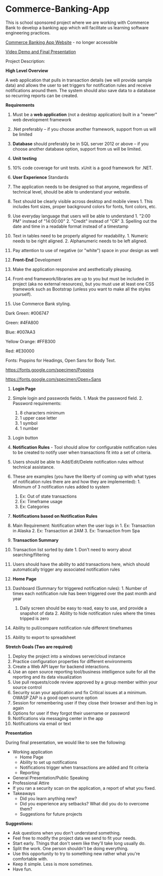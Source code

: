 # Commerce-Banking-App
This is school sponsored project where we are working with Commerce Bank to develop a banking app which will facilitate us learning software engineering practices.

[Commerce Banking App Website](https://my-commerce-bank.netlify.app/) - no longer accessible

[Video Demo and Final Presentation](https://youtu.be/wtZLa3MB2Rc)

Project Description:

**High Level Overview**

A web application that pulls in transaction details (we will provide sample data) and allows the user to set triggers for notification rules and receive notifications around them. The system should also save data to a database so recurring reports can be created.

**Requirements**

1. Must be a **web application** (not a desktop application) built in a &quot;newer&quot; web development framework
  1. .Net preferably – if you choose another framework, support from us will be limited
2. **Database** should preferably be in SQL server 2012 or above – if you choose another database option, support from us will be limited.
3. **Unit testing**
  1. 10% code coverage for unit tests. xUnit is a good framework for .NET.
4. **User Experience** Standards
  1. The application needs to be designed so that anyone, regardless of technical level, should be able to understand your website.
  2. Text should be clearly visible across desktop and mobile views
    1. This includes font sizes, proper background colors for fonts, font colors, etc.
  3. Use everyday language that users will be able to understand
    1. &quot;2:00 PM&quot; instead of &quot;14:00:00&quot;
    2. &quot;Credit&quot; instead of &quot;CR&quot;
    3. Spelling out the date and time in a readable format instead of a timestamp
  4. Text in tables need to be properly aligned for readability.
    1. Numeric needs to be right aligned.
    2. Alphanumeric needs to be left aligned.
  5. Pay attention to use of negative (or &quot;white&quot;) space in your design as well

1. **Front-End** Development
  1. Make the application responsive and aesthetically pleasing.
  2. Front-end framework/libraries are up to you but must be included in project (aka no external resources), but you must use at least one CSS framework such as Bootstrap (unless you want to make all the styles yourself).
  3. Use Commerce Bank styling.

Dark Green: #006747

Green: #4FA800

Blue: #007AA3

Yellow Orange: #FFB300

Red: #E30000

Fonts: Poppins for Headings, Open Sans for Body Text.

https://fonts.google.com/specimen/Poppins

https://fonts.google.com/specimen/Open+Sans

1. **Login Page**
  1. Simple login and passwords fields.
    1. Mask the password field.
    2. Password requirements:
      1. 8 characters minimum
      2. 1 upper case letter
      3. 1 symbol
      4. 1 number
  2. Login button
2. **Notification Rules** - Tool should allow for configurable notification rules to be created to notify user when transactions fit into a set of criteria.
  1. Users should be able to Add/Edit/Delete notification rules without technical assistance.
  2. These are examples (you have the liberty of coming up with what types of notification rules there are and how they are implemented):
    1. Minimum of 3 notification rules added to system
      1. Ex: Out of state transactions
      2. Ex: Timeframe usage
      3. Ex: Categories
3. **Notifications based on Notification Rules**
  1. Main Requirement: Notification when the user logs in
    1. Ex: Transaction in Alaska
    2. Ex: Transaction at 2AM
    3. Ex: Transaction from Spa

1. **Transaction Summary**
  1. Transaction list sorted by date
    1. Don&#39;t need to worry about searching/filtering
  2. Users should have the ability to add transactions here, which should automatically trigger any associated notification rules
2. **Home Page**
  1. Dashboard (Summary for triggered notification rules):
    1. Number of times each notification rule has been triggered over the past month and year
      1. Daily screen should be easy to read, easy to use, and provide a snapshot of data
    2. Ability to hide notification rules where the times tripped is zero
  2. Ability to pull/compare notification rule different timeframes
  3. Ability to export to spreadsheet

**Stretch Goals (Two are required)**

1. Deploy the project into a windows server/cloud instance
  1. Practice configuration properties for different environments
2. Create a Web API layer for backend interactions.
3. Use an open source reporting tool/business intelligence suite for all the reporting and its data visualization
4. Use pull requests/code review approved by a group member within your source control
5. Security scan your application and fix Critical issues at a minimum. OWASP ZAP is a good open source option
6. Session for remembering user if they close their browser and then log in again
7. Options for user if they forgot their username or password
8. Notifications via messaging center in the app
9. Notifications via email or text

**Presentation**

During final presentation, we would like to see the following:

- Working application
  - Home Page
  - Ability to set up notifications
  - Notifications trigger when transactions are added and fit criteria
  - Reporting
- General Presentation/Public Speaking
- Professional Attire
- If you ran a security scan on the application, a report of what you fixed.
- Takeaways
  - Did you learn anything new?
  - Did you experience any setbacks? What did you do to overcome them?
  - Suggestions for future projects

**Suggestions:**

- Ask questions when you don&#39;t understand something.
- Feel free to modify the project data we send to fit your needs.
- Start early. Things that don&#39;t seem like they&#39;ll take long usually do.
- Split the work. One person shouldn&#39;t be doing everything.
- Use this opportunity to try to something new rather what you&#39;re comfortable with.
- Keep it simple. Less is more sometimes.
- Have fun.
